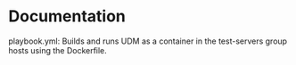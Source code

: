 # Documentation
playbook.yml: Builds and runs UDM as a container in the test-servers group hosts using the Dockerfile.
